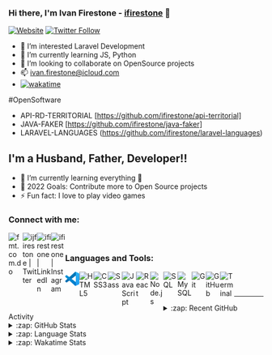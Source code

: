 ### Hi there, I'm Ivan Firestone - [ifirestone][website] 👋 

[![Website](https://img.shields.io/website?label=fmt.com.do&style=for-the-badge&url=https%3A%2F%2Ffmt.com.do)](https://fmt.com.do)
[![Twitter Follow](https://img.shields.io/twitter/follow/ijfirestone?color=1DA1F2&logo=twitter&style=for-the-badge)](https://twitter.com/intent/follow?original_referer=https%3A%2F%2Fgithub.com%2Fijfirestone&screen_name=ijfirestone)

- 👀 I’m interested Laravel Development
- 🌱 I’m currently learning JS, Python
- 💞️ I’m looking to collaborate on OpenSource projects
- 📫 ivan.firestone@icloud.com
- [![wakatime](https://wakatime.com/badge/user/7c82a842-ae69-49a2-9d33-87a9b5f7fcd8.svg)](https://wakatime.com/@7c82a842-ae69-49a2-9d33-87a9b5f7fcd8)

#OpenSoftware
- API-RD-TERRITORIAL [https://github.com/ifirestone/api-territorial]
- JAVA-FAKER [https://github.com/ifirestone/java-faker]
- LARAVEL-LANGUAGES (https://github.com/ifirestone/laravel-languages)

## I'm a Husband, Father, Developer!!

- 🌱 I’m currently learning everything 🤣
- 🥅 2022 Goals: Contribute more to Open Source projects
- ⚡ Fun fact: I love to play video games

### Connect with me:

[<img align="left" alt="fmt.com.do" width="28px" src="https://github.com/ifirestone/ifirestone/blob/d09cf2582aac548ac7db0fec45f0e3c1723c9eee/icons/global.png" />][website]
[<img align="left" alt="ijfirestone | Twitter" width="28px" src="https://github.com/ifirestone/ifirestone/blob/01e0e874e27aab947c681d7a327925fae72c54f5/icons/twitter.png" />][twitter]
[<img align="left" alt="ifirestone | LinkedIn" width="28px" src="https://github.com/ifirestone/ifirestone/blob/01e0e874e27aab947c681d7a327925fae72c54f5/icons/linkedin.png" />][linkedin]
[<img align="left" alt="ifirestone | Instagram" width="28px" src="https://github.com/ifirestone/ifirestone/blob/d09cf2582aac548ac7db0fec45f0e3c1723c9eee/icons/instagram.png" />][instagram]

<br />

### Languages and Tools:

<img align="left" alt="Visual Studio Code" width="28px" src="https://raw.githubusercontent.com/github/explore/80688e429a7d4ef2fca1e82350fe8e3517d3494d/topics/visual-studio-code/visual-studio-code.png" />
<img align="left" alt="HTML5" width="28px" src="https://github.com/ifirestone/ifirestone/blob/af6b09fd1defc1f148dea5973af74e2ad12cc486/icons/html-5.png" />
<img align="left" alt="CSS3" width="28px" src="https://github.com/ifirestone/ifirestone/blob/af6b09fd1defc1f148dea5973af74e2ad12cc486/icons/css.png" />
<img align="left" alt="Sass" width="28px" src="https://github.com/ifirestone/ifirestone/blob/af6b09fd1defc1f148dea5973af74e2ad12cc486/icons/sass.png" />
<img align="left" alt="JavaScript" width="28px" src="https://github.com/ifirestone/ifirestone/blob/af6b09fd1defc1f148dea5973af74e2ad12cc486/icons/java-script.png" />
<img align="left" alt="React" width="28px" src="https://github.com/ifirestone/ifirestone/blob/662c044a8d39141f6d542f51d6ffa62ea679235d/icons/react.png" />
<img align="left" alt="Node.js" width="26p28pxx" src="https://github.com/ifirestone/ifirestone/blob/f84c9f861b9f19d278b4dfdc60f17509f30e23a0/icons/node-js.png" />
<img align="left" alt="SQL" width="28px" src="https://github.com/ifirestone/ifirestone/blob/cafd721a12d3afe7eaa8f4b32d6029c31984f86b/icons/sql.png" />
<img align="left" alt="MySQL" width="28px" src="https://github.com/ifirestone/ifirestone/blob/cafd721a12d3afe7eaa8f4b32d6029c31984f86b/icons/mysql.png" />
<img align="left" alt="Git" width="28px" src="https://github.com/ifirestone/ifirestone/blob/cafd721a12d3afe7eaa8f4b32d6029c31984f86b/icons/git.png" />
<img align="left" alt="GitHub" width="28px" src="https://github.com/ifirestone/ifirestone/blob/cafd721a12d3afe7eaa8f4b32d6029c31984f86b/icons/github.svg" />
<img align="left" alt="Terminal" width="28px" src="https://github.com/ifirestone/ifirestone/blob/cafd721a12d3afe7eaa8f4b32d6029c31984f86b/icons/terminal.png" />


<br />
<br />

---


<details>
  <summary>:zap: Recent GitHub Activity</summary>
  
<!--START_SECTION:activity-->
1. 💪 Opened PR [#25](https://github.com/opticrd/becas-backoffice-frontend/pull/25) in [opticrd/becas-backoffice-frontend](https://github.com/opticrd/becas-backoffice-frontend)
2. 🎉 Merged PR [#31](https://github.com/opticrd/becas-portal-frontend/pull/31) in [opticrd/becas-portal-frontend](https://github.com/opticrd/becas-portal-frontend)
3. 🎉 Merged PR [#24](https://github.com/opticrd/becas-backoffice-frontend/pull/24) in [opticrd/becas-backoffice-frontend](https://github.com/opticrd/becas-backoffice-frontend)
4. 💪 Opened PR [#24](https://github.com/opticrd/becas-backoffice-frontend/pull/24) in [opticrd/becas-backoffice-frontend](https://github.com/opticrd/becas-backoffice-frontend)
5. 💪 Opened PR [#31](https://github.com/opticrd/becas-portal-frontend/pull/31) in [opticrd/becas-portal-frontend](https://github.com/opticrd/becas-portal-frontend)
<!--END_SECTION:activity-->
</details>


<details>
 <summary>:zap: GitHub Stats</summary>

  [![ifirestone's GitHub stats](https://github-readme-stats.vercel.app/api?username=ifirestone&count_private=true&show_icons=true&theme=radical)](https://github.com/ifirestone/github-readme-stats)

</details>


<details>
 <summary>:zap: Language Stats</summary>

[![Top Langs](https://github-readme-stats.vercel.app/api/top-langs/?username=ifirestone&layout=compact)](https://github.com/ifirestone/github-readme-stats)

</details>


<details>
<summary>:zap: Wakatime Stats</summary>

[![ifirestone's Wakatime stats](https://github-readme-stats.vercel.app/api/wakatime?username=ifirestone)](https://github.com/ifirestone/github-readme-stats)

</details>

[website]: https://fmt.com.do
[twitter]: https://twitter.com/ijfirestone
[instagram]: https://instagram.com/ifirestone
[linkedin]: https://linkedin.com/in/ifirestone
